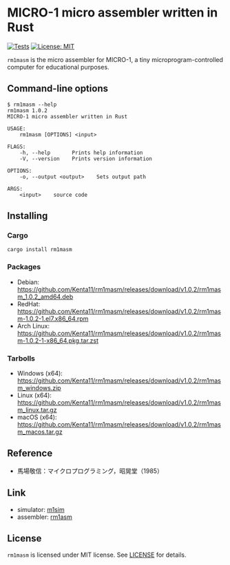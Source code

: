 # MICRO-1 micro assembler written in Rust

[![Tests](https://github.com/Kenta11/rm1masm/actions/workflows/main.yml/badge.svg)](https://github.com/Kenta11/rm1masm/actions/workflows/main.yml)
[![License: MIT](https://img.shields.io/badge/License-MIT-blue.svg)](https://opensource.org/licenses/MIT)

`rm1masm` is the micro assembler for MICRO-1, a tiny microprogram-controlled computer for educational purposes.

## Command-line options

```
$ rm1masm --help
rm1masm 1.0.2
MICRO-1 micro assembler written in Rust

USAGE:
    rm1masm [OPTIONS] <input>

FLAGS:
    -h, --help       Prints help information
    -V, --version    Prints version information

OPTIONS:
    -o, --output <output>    Sets output path

ARGS:
    <input>    source code
```

## Installing

### Cargo

```
cargo install rm1masm
```

### Packages

- Debian: https://github.com/Kenta11/rm1masm/releases/download/v1.0.2/rm1masm_1.0.2_amd64.deb
- RedHat: https://github.com/Kenta11/rm1masm/releases/download/v1.0.2/rm1masm-1.0.2-1.el7.x86_64.rpm
- Arch Linux: https://github.com/Kenta11/rm1masm/releases/download/v1.0.2/rm1masm-1.0.2-1-x86_64.pkg.tar.zst

### Tarbolls

- Windows (x64): https://github.com/Kenta11/rm1masm/releases/download/v1.0.2/rm1masm_windows.zip
- Linux (x64): https://github.com/Kenta11/rm1masm/releases/download/v1.0.2/rm1masm_linux.tar.gz
- macOS (x64): https://github.com/Kenta11/rm1masm/releases/download/v1.0.2/rm1masm_macos.tar.gz

## Reference

- 馬場敬信：マイクロプログラミング，昭晃堂（1985）

## Link

- simulator: [m1sim](https://github.com/kaien3/micro1)
- assembler: [rm1asm](https://github.com/Kenta11/rm1asm)

## License

`rm1masm` is licensed under MIT license. See [LICENSE](LICENSE) for details.
